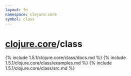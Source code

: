 ```yaml
---
layout: fn
namespace: clojure.core
symbol: class
---
```


# [clojure.core](../)/class

{% include 1.5.1/clojure.core/class/docs.md %}
{% include 1.5.1/clojure.core/class/examples.md %}
{% include 1.5.1/clojure.core/class/src.md %}

